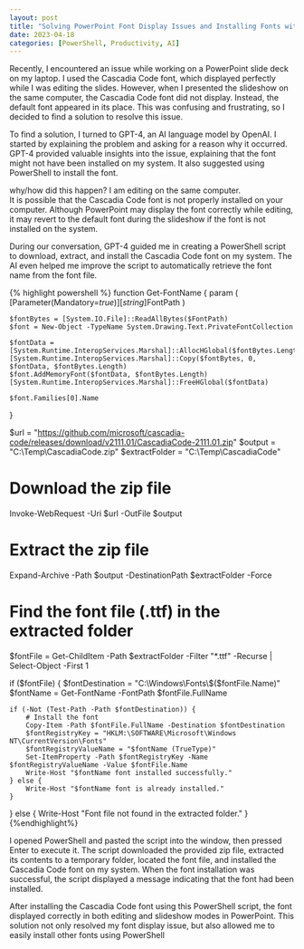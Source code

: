 ```yaml
---
layout: post
title: "Solving PowerPoint Font Display Issues and Installing Fonts with PowerShell: A Journey with GPT-4"
date: 2023-04-18
categories: [PowerShell, Productivity, AI]
---
```


Recently, I encountered an issue while working on a PowerPoint slide deck on my laptop. I used the Cascadia Code font, which displayed perfectly while I was editing the slides. However, when I presented the slideshow on the same computer, the Cascadia Code font did not display. Instead, the default font appeared in its place. This was confusing and frustrating, so I decided to find a solution to resolve this issue.

To find a solution, I turned to GPT-4, an AI language model by OpenAI. I started by explaining the problem and asking for a reason why it occurred. GPT-4 provided valuable insights into the issue, explaining that the font might not have been installed on my system. It also suggested using PowerShell to install the font.

<div class='chat-container'>
   <div class='message user'>
     <span class='content'>
      why/how did this happen? I am editing on the same computer.
     </span>
   </div>
   <div class='message assistant'>
     <span class='content'>
      It is possible that the Cascadia Code font is not properly installed on your computer. Although PowerPoint may display the font correctly while editing, it may revert to the default font during the slideshow if the font is not installed on the system.
     </span>
   </div>
</div>

<!--more-->

During our conversation, GPT-4 guided me in creating a PowerShell script to download, extract, and install the Cascadia Code font on my system. The AI even helped me improve the script to automatically retrieve the font name from the font file.

{% highlight powershell %}
function Get-FontName {
    param (
        [Parameter(Mandatory=$true)][string]$FontPath
    )

    $fontBytes = [System.IO.File]::ReadAllBytes($FontPath)
    $font = New-Object -TypeName System.Drawing.Text.PrivateFontCollection

    $fontData = [System.Runtime.InteropServices.Marshal]::AllocHGlobal($fontBytes.Length)
    [System.Runtime.InteropServices.Marshal]::Copy($fontBytes, 0, $fontData, $fontBytes.Length)
    $font.AddMemoryFont($fontData, $fontBytes.Length)
    [System.Runtime.InteropServices.Marshal]::FreeHGlobal($fontData)

    $font.Families[0].Name
}

$url = "https://github.com/microsoft/cascadia-code/releases/download/v2111.01/CascadiaCode-2111.01.zip"
$output = "C:\Temp\CascadiaCode.zip"
$extractFolder = "C:\Temp\CascadiaCode"

# Download the zip file

Invoke-WebRequest -Uri $url -OutFile $output

# Extract the zip file

Expand-Archive -Path $output -DestinationPath $extractFolder -Force

# Find the font file (.ttf) in the extracted folder

$fontFile = Get-ChildItem -Path $extractFolder -Filter "*.ttf" -Recurse | Select-Object -First 1

if ($fontFile) {
    $fontDestination = "C:\Windows\Fonts\$($fontFile.Name)"
$fontName = Get-FontName -FontPath $fontFile.FullName

    if (-Not (Test-Path -Path $fontDestination)) {
        # Install the font
        Copy-Item -Path $fontFile.FullName -Destination $fontDestination
        $fontRegistryKey = "HKLM:\SOFTWARE\Microsoft\Windows NT\CurrentVersion\Fonts"
        $fontRegistryValueName = "$fontName (TrueType)"
        Set-ItemProperty -Path $fontRegistryKey -Name $fontRegistryValueName -Value $fontFile.Name
        Write-Host "$fontName font installed successfully."
    } else {
        Write-Host "$fontName font is already installed."
    }

} else {
Write-Host "Font file not found in the extracted folder."
}
{%endhighlight%}

I opened PowerShell and pasted the script into the window, then pressed Enter to execute it. The script downloaded the provided zip file, extracted its contents to a temporary folder, located the font file, and installed the Cascadia Code font on my system. When the font installation was successful, the script displayed a message indicating that the font had been installed.

After installing the Cascadia Code font using this PowerShell script, the font displayed correctly in both editing and slideshow modes in PowerPoint. This solution not only resolved my font display issue, but also allowed me to easily install other fonts using PowerShell
